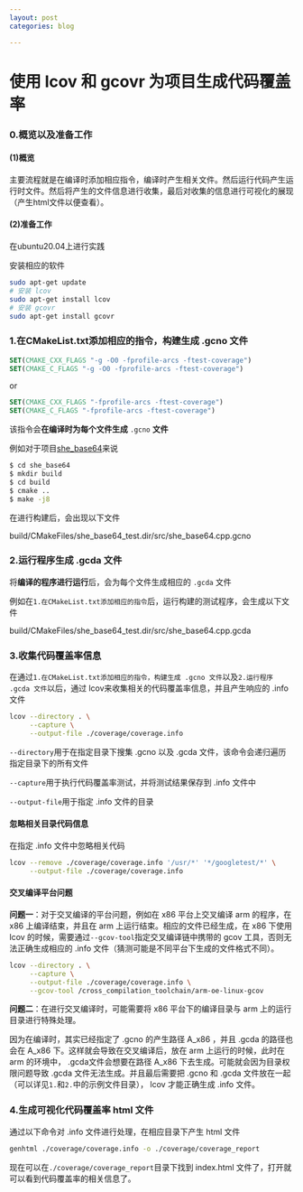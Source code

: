 ```yaml
---
layout: post
categories: blog

---
```


# 使用 lcov 和 gcovr 为项目生成代码覆盖率



### 0.概览以及准备工作

#### (1)概览

主要流程就是在编译时添加相应指令，编译时产生相关文件。然后运行代码产生运行时文件。然后将产生的文件信息进行收集，最后对收集的信息进行可视化的展现（产生html文件以便查看）。

#### (2)准备工作

在ubuntu20.04上进行实践

安装相应的软件

```bash
sudo apt-get update
# 安装 lcov
sudo apt-get install lcov
# 安装 gcovr
sudo apt-get install gcovr
```



### 1.在CMakeList.txt添加相应的指令，构建生成 .gcno 文件

```cmake
SET(CMAKE_CXX_FLAGS "-g -O0 -fprofile-arcs -ftest-coverage")
SET(CMAKE_C_FLAGS "-g -O0 -fprofile-arcs -ftest-coverage")
```

or

```cmake
SET(CMAKE_CXX_FLAGS "-fprofile-arcs -ftest-coverage")
SET(CMAKE_C_FLAGS "-fprofile-arcs -ftest-coverage")
```

该指令会**在编译时为每个文件生成** `.gcno` **文件**

例如对于项目[she_base64](https://github.com/shecannotsee/she_base64)来说

```bash
$ cd she_base64
$ mkdir build
$ cd build
$ cmake ..
$ make -j8
```

在进行构建后，会出现以下文件

build/CMakeFiles/she_base64_test.dir/src/she_base64.cpp.gcno



### 2.运行程序生成 .gcda 文件

将**编译的程序进行运行**后，会为每个文件生成相应的 `.gcda` 文件

例如在`1.在CMakeList.txt添加相应的指令`后，运行构建的测试程序，会生成以下文件

build/CMakeFiles/she_base64_test.dir/src/she_base64.cpp.gcda



### 3.收集代码覆盖率信息

在通过`1.在CMakeList.txt添加相应的指令，构建生成 .gcno 文件`以及`2.运行程序 .gcda 文件`以后，通过 lcov来收集相关的代码覆盖率信息，并且产生响应的 .info 文件

```bash
lcov --directory . \
     --capture \
     --output-file ./coverage/coverage.info
```

`--directory`用于在指定目录下搜集 .gcno 以及 .gcda 文件，该命令会递归遍历指定目录下的所有文件

`--capture`用于执行代码覆盖率测试，并将测试结果保存到 .info 文件中

`--output-file`用于指定 .info 文件的目录



#### 忽略相关目录代码信息

在指定 .info 文件中忽略相关代码

```bash
lcov --remove ./coverage/coverage.info '/usr/*' '*/googletest/*' \
     --output-file ./coverage/coverage.info
```



#### 交叉编译平台问题

**问题一**：对于交叉编译的平台问题，例如在 x86 平台上交叉编译 arm 的程序，在 x86 上编译结束，并且在 arm 上运行结束。相应的文件已经生成，在 x86 下使用 lcov 的时候，需要通过`--gcov-tool`指定交叉编译链中携带的 gcov 工具，否则无法正确生成相应的 .info 文件（猜测可能是不同平台下生成的文件格式不同）。

```bash
lcov --directory . \
     --capture \
     --output-file ./coverage/coverage.info \
     --gcov-tool /cross_compilation_toolchain/arm-oe-linux-gcov
```



**问题二**：在进行交叉编译时，可能需要将 x86 平台下的编译目录与 arm 上的运行目录进行特殊处理。

因为在编译时，其实已经指定了 .gcno 的产生路径 A_x86 ，并且 .gcda 的路径也会在 A_x86 下。这样就会导致在交叉编译后，放在 arm 上运行的时候，此时在 arm 的环境中， .gcda文件会想要在路径 A_x86 下去生成。可能就会因为目录权限问题导致 .gcda 文件无法生成。并且最后需要把 .gcno 和 .gcda 文件放在一起（可以详见`1.`和`2.`中的示例文件目录）， lcov 才能正确生成 .info 文件。





### 4.生成可视化代码覆盖率 html 文件

通过以下命令对 .info 文件进行处理，在相应目录下产生 html 文件

```bash
genhtml ./coverage/coverage.info -o ./coverage/coverage_report
```

现在可以在`./coverage/coverage_report`目录下找到 index.html 文件了，打开就可以看到代码覆盖率的相关信息了。